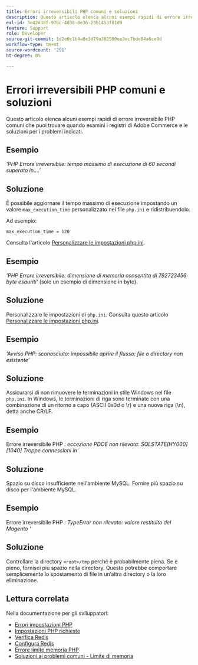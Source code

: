 ```yaml
---
title: Errori irreversibili PHP comuni e soluzioni
description: Questo articolo elenca alcuni esempi rapidi di errore irreversibile PHP comuni che puoi trovare quando esamini i registri di Adobe Commerce e le soluzioni per i problemi indicati.
exl-id: 3e42d38f-97bc-4d38-8e36-23b1453f81d9
feature: Support
role: Developer
source-git-commit: 1d2e0c1b4a8e3d79a362500ee3ec7bde84a6ce0d
workflow-type: tm+mt
source-wordcount: '291'
ht-degree: 0%

---
```


# Errori irreversibili PHP comuni e soluzioni

Questo articolo elenca alcuni esempi rapidi di errore irreversibile PHP comuni che puoi trovare quando esamini i registri di Adobe Commerce e le soluzioni per i problemi indicati.

## Esempio

*&#39;PHP Errore irreversibile: tempo massimo di esecuzione di 60 secondi superato in....&#39;*

## Soluzione

È possibile aggiornare il tempo massimo di esecuzione impostando un valore `max_execution_time` personalizzato nel file `php.ini` e ridistribuendolo.

Ad esempio:

`max_execution_time = 120`

Consulta l&#39;articolo [Personalizzare le impostazioni php.ini](https://devdocs.magento.com/cloud/project/magento-app-php-ini.html).

## Esempio

*&#39;PHP Errore irreversibile: dimensione di memoria consentita di 792723456 byte esauriti&#39;* (solo un esempio di dimensione in byte).

## Soluzione

Personalizzare le impostazioni di `php.ini`. Consulta questo articolo [Personalizzare le impostazioni php.ini](https://devdocs.magento.com/cloud/project/magento-app-php-ini.html).

## Esempio

*&#39;Avviso PHP: sconosciuto: impossibile aprire il flusso: file o directory non esistente&#39;*

## Soluzione

Assicurarsi di non rimuovere le terminazioni in stile Windows nel file `php.ini`. In Windows, le terminazioni di riga sono terminate con una combinazione di un ritorno a capo (ASCII 0x0d o \r) e una nuova riga (\n), detta anche CR/LF.

## Esempio

Errore irreversibile PHP *: eccezione PDOE non rilevata: SQLSTATE\[HY000\] \[1040\] Troppe connessioni in&#39;*

## Soluzione

Spazio su disco insufficiente nell&#39;ambiente MySQL. Fornire più spazio su disco per l&#39;ambiente MySQL.

## Esempio

Errore irreversibile PHP *: TypeError non rilevato: valore restituito del Magento &#39;*

## Soluzione

Controllare la directory `<root>/tmp` perché è probabilmente piena. Se è pieno, fornisci più spazio nella directory. Questo potrebbe comportare semplicemente lo spostamento di file in un’altra directory o la loro eliminazione.

## Lettura correlata

Nella documentazione per gli sviluppatori:

* [Errori impostazioni PHP](https://devdocs.magento.com/guides/v2.3/install-gde/trouble/php/tshoot_php-set.html)
* [Impostazioni PHP richieste](https://devdocs.magento.com/guides/v2.3/install-gde/prereq/php-settings.html)
* [Verifica Redis](https://devdocs.magento.com/guides/v2.3/config-guide/redis/redis-session.html#redis-verify)
* [Configura Redis](https://devdocs.magento.com/guides/v2.3/config-guide/redis/config-redis.html)
* [Errore limite memoria PHP](https://devdocs.magento.com/guides/v2.3/install-gde/trouble/php/tshoot_php-set.html#trouble-php-memory)
* [Soluzioni ai problemi comuni - Limite di memoria](https://devdocs.magento.com/guides/v2.3/test/unit/unit_test_execution_cli.html#solutions-to-common-problems)
